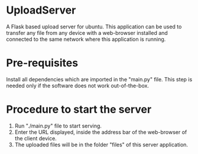# UploadServer
A Flask based upload server for ubuntu. This application can be used to transfer any file from any device with a web-browser installed and connected to the same network where this application is running.


Pre-requisites
==============
Install all dependencies which are imported in the "main.py" file. This step is needed only if the software does not work out-of-the-box.

Procedure to start the server
=============================
1. Run "./main.py" file to start serving.
2. Enter the URL displayed, inside the address bar of the web-browser of the client device.
3. The uploaded files will be in the folder "files" of this server application.
